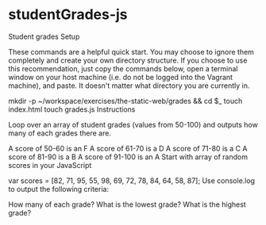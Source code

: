 # studentGrades-js


Student grades
Setup

These commands are a helpful quick start. You may choose to ignore them completely and create your own directory structure. If you choose to use this recommendation, just copy the commands below, open a terminal window on your host machine (i.e. do not be logged into the Vagrant machine), and paste. It doesn't matter what directory you are currently in.

mkdir -p ~/workspace/exercises/the-static-web/grades && cd $_
touch index.html
touch grades.js
Instructions

Loop over an array of student grades (values from 50-100) and outputs how many of each grades there are.

A score of 50-60 is an F
A score of 61-70 is a D
A score of 71-80 is a C
A score of 81-90 is a B
A score of 91-100 is an A
Start with array of random scores in your JavaScript

var scores = [82, 71, 95, 55, 98, 69, 72, 78, 84, 64, 58, 87];
Use console.log to output the following criteria:

How many of each grade?
What is the lowest grade?
What is the highest grade?